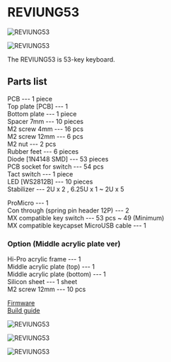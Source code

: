 # REVIUNG53  
![REVIUNG53](https://github.com/gtips/reviung/blob/master/reviung53/image/reviung53-04.jpg)  
  
![REVIUNG53](https://github.com/gtips/reviung/blob/master/reviung53/image/reviung53-05.jpg)  

The REVIUNG53 is 53-key keyboard.  

## Parts list  

PCB --- 1 piece  
Top plate [PCB] --- 1  
Bottom plate --- 1 piece  
Spacer 7mm --- 10 pieces  
M2 screw 4mm --- 16 pcs  
M2 screw 12mm --- 6 pcs  
M2 nut --- 2 pcs  
Rubber feet --- 6 pieces  
Diode [1N4148 SMD] --- 53 pieces  
PCB socket for switch --- 54 pcs  
Tact switch --- 1 piece  
LED [WS2812B] --- 10 pieces  
Stabilizer --- 2U x 2 , 6.25U x 1 ~  2U x 5  

ProMicro --- 1  
Con through (spring pin header 12P) --- 2  
MX compatible key switch --- 53 pcs ~ 49 (Minimum)  
MX compatible keycapset
MicroUSB cable --- 1  

### Option (Middle acrylic plate ver)
Hi-Pro acrylic frame --- 1  
Middle acrylic plate (top) --- 1  
Middle acrylic plate (bottom) --- 1  
Silicon sheet --- 1 sheet  
M2 screw 12mm --- 10 pcs  
  
[Firmware](https://github.com/qmk/qmk_firmware/tree/master/keyboards/reviung/reviung53)  
[Build guide](https://reviung.com/build-guide/)  
  
![REVIUNG53](https://github.com/gtips/reviung/blob/master/reviung53/image/reviung53-02.jpg)  
  
 ![REVIUNG53](https://github.com/gtips/reviung/blob/master/reviung53/image/reviung53-03.jpg)  
   
![REVIUNG53](https://github.com/gtips/reviung/blob/master/reviung53/image/reviung53-01.jpg)  
